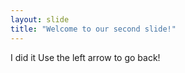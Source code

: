 ```yaml
---
layout: slide
title: "Welcome to our second slide!"
---
```

I did it
Use the left arrow to go back!
